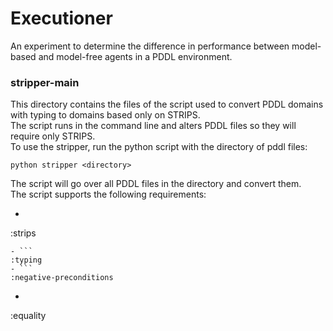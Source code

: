 # Executioner
An experiment to determine the difference in performance between model-based and model-free agents in a PDDL environment.

### stripper-main
This directory contains the files of the script used to convert PDDL domains with typing to domains based only on STRIPS. <br>
The script runs in the command line and alters PDDL files so they will require only STRIPS. <br>
To use the stripper, run the python script with the directory of pddl files:
```
python stripper <directory>
```
The script will go over all PDDL files in the directory and convert them. <br>
The script supports the following requirements:
- ```
:strips
```
- ```
:typing
- ```
:negative-preconditions
```
- ```
:equality
```
